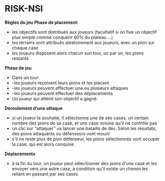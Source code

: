 # RISK-NSI
**Règles du jeu**
**Phase de placement:**
* les objectifs sont distribués aux joueurs (facultatif si on fixe un objectif plus simple comme conquérir 60% du plateau ...)
* les terrains sont attribués aléatoirement aux joueurs, avec un pion sur chaque case
* les joueurs disposent alors chacun son tour, un par un, les pions restants

**Phase de jeu**
* Dans un tour:
* -les joueurs reçoivent leurs pions et les placent
* -les joueurs peuvent effectuer une ou plusieurs attaques
* -les joueurs peuvent effectuer des déplacements
* Un joueur qui atteint son objectif a gagné.

**Déroulement d'une attaque**
* si un joueur le souhaite, il sélectionne une de ses cases, un certain nombre des pions de sa case, et une case voisine qu'il ne contrôle pas
* un clic sur "attaquer" va lancer une bataille de dés. Selon les résultats, des pions attaquants ou défenseurs vont mourir
* s'il ne reste plus de pion défenseur, les pions sélectionnés vont occuper la case, qui est alors conquise

**Déplacements**
* à la fin du tour, un joueur peut sélectionner des pions d'une case et les envoyer vers une autre case, à condition qu'il existe un chemin les reliant en passant par ses cases
